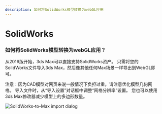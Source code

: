 ```yaml
---
description: 如何将SolidWorks模型转换为webGL应用
---
```


# SolidWorks

### 如何将SolidWorks模型转换为webGL应用？

从2016版开始，3ds Max可以直接支持SolidWorks资产。 只需将您的SolidWorks文件导入3ds Max，然后像其他任何Max场景一样导出到WebGL即可。

注意：因为CAD模型对网页来说一般情况下负担过重，请注意优化模型几何网格。 导入文件时，从“导入设置”对话框中调整“网格分辨率”设置。 您也可以使用3ds Max修改器减少模型上的多边形数量。

 

![SolidWorks-to-Max import dialog](https://www.soft8soft.com/docs/files/faq/import-cad-model.jpg)



